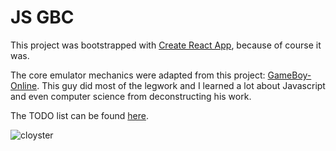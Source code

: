 # JS GBC

This project was bootstrapped with [Create React App](https://github.com/facebook/create-react-app), because of course it was.

The core emulator mechanics were adapted from this project: [GameBoy-Online](https://github.com/taisel/GameBoy-Online/tree/47f9f638a8a9445aaa75050f634e437baa34aae0). This guy did most of the legwork and I learned a lot about Javascript and even computer science from deconstructing his work.

The TODO list can be found [here](https://github.com/gcox32/gameboy/blob/main/TODO.md).

![cloyster](https://assets.letmedemo.com/gameboy/images/sugimori/rb/091.png)